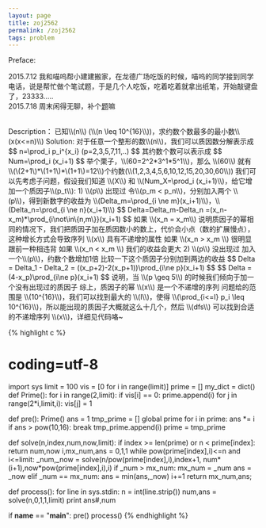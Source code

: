 ```yaml
---
layout: page
title: zoj2562
permalink: /zoj2562
tags: problem
---
```


<script type="text/javascript" src="http://cdn.mathjax.org/mathjax/latest/MathJax.js?config=default"></script>

Preface:

2015.7.12 我和喵呜帮小建建搬家，在龙德广场吃饭的时候，喵呜的同学接到同学电话，说是帮忙做个笔试题，于是几个人吃饭，吃着吃着就拿出纸笔，开始敲键盘了，23333.....   
2015.7.18 周末闲得无聊，补个[题](http://acm.zju.edu.cn/onlinejudge/showProblem.do?problemId=1562)嘛

<br>
Description：
已知\\(n\\) (\\(n \leq 10^{16}\\))，求约数个数最多的最小数\\(x(x<=n)\\)
Solution:
对于任意一个整形的数\\(n\\)，我们可以质因数分解表示成   
$$
n=\prod_i p_i^{x_i} (p=2,3,5,7,11,..)
$$
其约数个数可以表示成   
$$
    Num=\prod_i (x_i+1)
$$
举个栗子，\\(60=2^2*3^1*5^1\\)，那么 \\(60\\) 就有 \\(\(2+1\)*\(1+1\)*\(1+1\)=12\\)个约数(\\(1,2,3,4,5,6,10,12,15,20,30,60\\))   
我们可以先考虑子问题，假设我们知道 \\(X\\) 和 \\(Num_X=\prod_i (x_i+1)\\)，给它增加一个质因子\\(p_t\\):
1) \\(p\\) 出现过
    令\\(p_m < p_n\\)，分别加入两个 \\(p\\)，得到新数字的收益为 \\(Delta_m=\prod_{i \ne m}(x_i+1)\\)，\\(Delta_n=\prod_{i \ne n}(x_i+1)\\)
$$
    Delta=Delta_m-Delta_n
    =(x_n-x_m)*\prod_{i\not\in\{n,m\}}(x_i+1)
$$
如果 \\(x_n = x_m\\) 说明质因子的幂相同的情况下，我们把质因子加在质因数小的数上，代价会小点（数的扩展慢点），这种增长方式会导致序列 \\(x\\) 具有不递增的属性   
如果 \\(x_n > x_m \\) 很明显跟前一种相违背   
如果 \\(x_n < x_m \\) 我们的收益会更大
2) \\(p\\) 没出现过
加入一个\\(p\\)，约数个数增加1倍   
比较一下这个质因子分别加到两边的收益
$$
Delta = Delta_1 - Delta_2 = ((x_p+2)-2(x_p+1))\prod_{i\ne p}(x_i+1)
$$
$$
Delta = (4-x_p)\prod_{i\ne p}(x_i+1)
$$
说明，当 \\(p \geq 5\\) 的时候我们倾向于加一个没有出现过的质因子   
综上，质因子的幂 \\(x\\) 是一个不递增的序列    
问题给的范围是 \\(10^{16}\\)，我们可以找到最大的 \\(I\\)，使得 \\(\prod_{i<=I} p_i \leq 10^{16}\\)，所以能出现的质因子大概就这么十几个，然后 \\(dfs\\) 可以找到合适的不递增序列 \\(x\\)，详细见代码咯~   

{% highlight c %}
# coding=utf-8
import sys
limit = 100
vis = [0 for i in range(limit)]
prime = []
my_dict = dict()
def Prime():
	for i in range(2,limit):
		if vis[i] == 0:
			prime.append(i)
			for j in range(2*i,limit,i):
				vis[j] = 1

def pre():
	Prime()
	ans = 1
	tmp_prime = []
	global prime
	for i in prime:
		ans *= i
		if ans > pow(10,16):
			break
		tmp_prime.append(i)
	prime = tmp_prime

def solve(n,index,num,now,limit):
	if index >= len(prime) or n < prime[index]:
		return num,now
	i,mx_num,ans = 0,1,1
	while pow(prime[index],i)<=n and i<=limit:
		_num,_now = solve(n/pow(prime[index],i),index+1,
			num*(i+1),now*pow(prime[index],i),i)
		if _num > mx_num:
			mx_num = _num
			ans = _now
		elif _num == mx_num:
			ans = min(ans,_now)
		i+=1
	return mx_num,ans;

def process():
	for line in sys.stdin:
		n = int(line.strip())
		num,ans = solve(n,0,1,1,limit)
		print ans#,num

if __name__ == "__main__":
	pre()
	process()
{% endhighlight %}
